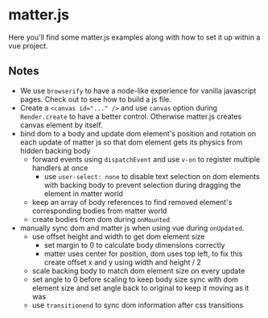 # matter.js

Here you'll find some matter.js examples along with how to set it up within a
vue project.

## Notes

- We use `browserify` to have a node-like experience for vanilla javascript
  pages. Check out [](./package.json) to see how to build a js file.
- Create a `<canvas id="..." />` and use `canvas` option during `Render.create`
  to have a better control. Otherwise matter.js creates canvas element by
  itself.
- bind dom to a body and update dom element's position and rotation on each
  update of matter js so that dom element gets its physics from hidden backing
  body
  - forward events using `dispatchEvent` and use `v-on` to register multiple
    handlers at once
    - use `user-select: none` to disable text selection on dom elements with
      backing body to prevent selection during dragging the element in matter
      world
  - keep an array of body references to find removed element's corresponding
    bodies from matter world
  - create bodies from dom during `onMounted`
- manually sync dom and matter js when using vue during `onUpdated`.
  - use offset height and width to get dom element size
    - set margin to 0 to calculate body dimensions correctly
    - matter uses center for position, dom uses top left, to fix this create
      offset x and y using width and height / 2
  - scale backing body to match dom element size on every update
  - set angle to 0 before scaling to keep body size sync with dom element size
    and set angle back to original to keep it moving as it was
  - use `transitionend` to sync dom information after css transitions
